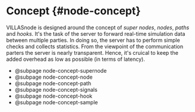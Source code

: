 # Concept {#node-concept}

VILLASnode is designed around the concept of _super nodes_, _nodes_, _paths_ and _hooks_.
It's the task of the server to forward real-time simulation data between multiple parties.
In doing so, the server has to perform simple checks and collects statistics.
From the viewpoint of the communication parters the server is nearly transparent.
Hence, it's cruical to keep the added overhead as low as possible (in terms of latency).

- @subpage node-concept-supernode
- @subpage node-concept-node
- @subpage node-concept-path
- @subpage node-concept-signals
- @subpage node-concept-hook
- @subpage node-concept-sample
